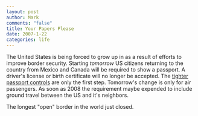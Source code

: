 ```yaml
--- 
layout: post
author: Mark
comments: "false"
title: Your Papers Please
date: 2007-1-22
categories: life
---
```

The United States is being forced to grow up in as a result of efforts to improve border security. Starting <em>tomorrow</em> US citizens returning to the country from Mexico and Canada will be required to show a passport. A driver's license or birth certificate will no longer be accepted. The <a href="http://www.nytimes.com/2007/01/22/us/22passport.html?em&amp;ex=1169614800&amp;en=5152aac36a30067c&amp;ei=5087%0A" title="Tighter Passport Controls">tighter passport controls</a> are only the first step. Tomorrow's change is only for air passengers. As soon as 2008 the requirement maybe expended to include ground travel between the US and it's neighbors.

The longest "open" border in the world just closed.
